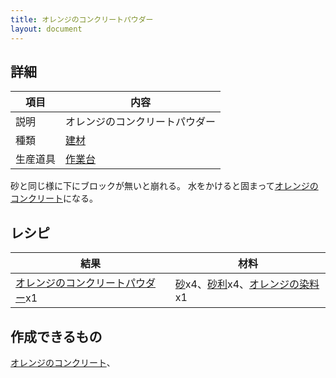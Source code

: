 ```yaml
---
title: オレンジのコンクリートパウダー
layout: document
---
```

## 詳細

|項目|内容|
|---|---|
|説明|オレンジのコンクリートパウダー|
|種類|[建材](建材)|
|生産道具|[作業台](作業台)|

砂と同じ様に下にブロックが無いと崩れる。
水をかけると固まって[オレンジのコンクリート](オレンジのコンクリート)になる。

## レシピ

|結果|材料|
|---|---|
|[オレンジのコンクリートパウダー](オレンジのコンクリートパウダー)x1|[砂](砂)x4、[砂利](砂利)x4、[オレンジの染料](オレンジの染料)x1|

## 作成できるもの

[オレンジのコンクリート](オレンジのコンクリート)、
